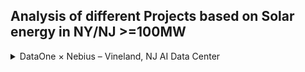 ## Analysis of different Projects based on Solar energy in NY/NJ >=100MW 

<details>
<summary>DataOne × Nebius – Vineland, NJ AI Data Center</summary>
  
# DataOne × Nebius – Vineland, NJ AI Data Center (Up to 300 MW)

> **Purpose of this document:**  
> I want to understand **how this data center will really work**, what DataOne builds, how Nebius uses it, what the local utility (VMEU) controls, and which unknowns I need answered to reduce risk before any commitment.

---

## 📍 Project Overview
- **Location:** 805 Sheridan Avenue, Vineland, New Jersey, USA  
- **Developer / Owner:** **DataOne** (site developer and infrastructure operator)  
- **Anchor Tenant:** **Nebius** – AI cloud company running GPU clusters  
- **Total Planned IT Load:** **Up to 300 MW** (Phase 1 ≈ 100 MW; expandable with utility upgrades)  
- **Go-Live Goal:** First capacity ~Summer 2025 (developer cites ~20-week first phase build)

---

## 🏗 Roles & Responsibilities

| Actor | What They Own / Lead |
|-------|---------------------|
| **DataOne** | Land & permits, on-site solar & BESS, customer substation & MV/LV distribution, UPS, cooling plants, shells/MEP, facility & energy operations, interconnection negotiation |
| **Nebius** | GPU/AI servers, racks, high-speed network & storage, AI platform & customers |
| **VMEU (Vineland Municipal Electric Utility)** | Grants interconnection, sets import/export caps, applies tariffs & standby charges, maintains grid reliability |
| **EPC/Contractors** | Build shells, MEP, substation, PV/BESS yards, liquid cooling plants |
| **Carriers/ISPs** | Diverse fiber paths to Secaucus, 60 Hudson, 111 8th (NYC/NJ network hubs) |

---

## ⚡ Power Architecture

### Behind-the-Meter (BTM)
- **Solar PV + Battery Energy Storage (BESS)** inside the campus fence feed IT loads first.  
- **Grid tie** remains for backup and to supplement supply.  
- BTM does not mean off-grid. The project still needs a **formal interconnection agreement** with VMEU.

### Distributed Generation (DG) Limits
- **Current VMEU published caps:**  
  - ≤ 4 MW per DG project (≤ 2 MW if net-metered)  
  - System-wide DG total ≤ 50 MW  
- Our site: **100–300 MW** → **way outside normal rules** → requires **custom engineering studies and a special interconnection contract**.

### Tariff / Cost of Power
- **Imports:** billed under a **large-load or custom tariff** (NJ bill A5462 pushes for a ≥100 MW data-center class).  
- **Exports:** only if VMEU allows; otherwise plant is “non-export.”  
- Tariff defines **standby/demand charges**, **power factor rules**, and how credits (if any) for renewable energy are handled.

---

## 🌡 Cooling System

- **Rack power:** 60 – 500 kW each → **liquid cooling required**.
- **IT side:** direct-to-chip cold plates; immersion possible for extreme loads.  
- **CDUs:** isolate IT coolant from facility loop.  
- **Facility loop:** warm-water (≈35 – 45 °C) for efficient heat rejection.  
- **Heat rejection:** **dry or hybrid-dry coolers** (low water use, air-based) — confirmed by local planning notes.  
- **Heat recovery:** planned; can supply nearby industrial or building loads.  
- **Controls:** BMS/DCIM + EMS/SCADA dispatch energy and cooling safely.  
- **Commissioning:** leak detection, black-start, thermal soak tests.

---

## 🚀 Phased Growth Plan

| Phase | IT Load | How Powered | Notes |
|-------|---------|-------------|-------|
| **Phase 1 (2025)** | ~100 MW | On-site PV & BESS plus limited grid import | Allows early go-live while grid upgrades catch up |
| **Phase 2–3** | → 300 MW | Expanded PV/BESS + increased grid import as VMEU builds substation/feeders | Needs signed custom interconnection & tariff clarity |

---

## 🛠 Implementation Workflow

1. **Planning & Permitting** – land/zoning/environmental approvals, DG studies with VMEU  
2. **Design** –  
   - *DataOne:* campus layout, BTM power plant, substation, liquid cooling, network rooms  
   - *Nebius:* rack density & IT architecture  
3. **Construction** – precast shells, PV fields, BESS, MV distribution, UPS, cooling yards  
4. **Commissioning** – power plant & grid tie, cooling IST, protection & SCADA testing  
5. **IT Install (Nebius)** – GPU racks, fabric, storage  
6. **Operations** – DataOne runs facilities & energy, Nebius runs AI, VMEU handles grid billing/reliability

---

## ❓ Key Questions I Need Answered

### Power & Grid
- **Import caps** per phase? (MW and timing)  
- **Export policy:** non-export or limited export allowed?  
- **Who pays for substation / feeder upgrades?**  
- **Islanding ability:** how long can Phase 1 run on PV+BESS alone?  
- **Protection settings & telemetry** required by VMEU?  
- **REC / renewable attribute ownership** (DataOne vs Nebius)?

### Tariff & Costs
- Which **large-load tariff** or **special data-center tariff** (A5462) will apply?  
- How are **standby and demand charges** calculated?  
- Are there **credits or incentives** for waste-heat recovery or high efficiency?

### Cooling
- Exact **split** of cold-plate vs immersion per hall?  
- **Supply/return temperatures** on the facility loop?  
- **Dry vs hybrid-dry** coolers: vendor, design ambient temp, water use profile?  
- Details of the **heat-recovery** use case (MW thermal, offtaker)?  
- **PUE & WUE targets** by phase?

### Network
- Confirm **diverse fiber paths** and latency to Secaucus/60 Hudson/111 8th.  
- Who owns/manage **meet-me rooms** and cross-connects?

### Construction / Supply Chain
- Lead times for **transformers, switchgear, UPS, BESS, CDUs, dry coolers**?  
- Frame agreements or phased deliveries to avoid delays?

---

## ⚠️ Major Risks

| Risk | Impact | Mitigation |
|------|--------|-----------|
| Utility interconnection delays | Can stall Phase 2/3 capacity | Early custom agreement & fund upgrades |
| Tariff uncertainty | Cost overruns | Track NJ A5462, lock option clauses |
| Cooling tech mismatch | Limits GPU density | Pilot small pod, validate before full rollout |
| Equipment lead times | Schedule slip | Pre-order long-lead gear, modular build |
| Network single path | Outages | Require two diverse fiber routes & SLAs |

---

## 🏆 Success Markers for Phase 1
- ~100 MW IT live by **Summer 2025**.  
- PV & BESS producing majority of daytime power; **non-export logic** proven.  
- Import cap from VMEU sufficient for worst-case weather.  
- PUE and WUE at or better than design targets.  
- Dual diverse fiber fully operational.  

---

## 📚 References
- Nebius blog (Mar 2025): 300 MW region, **behind-the-meter** strategy, **energy-efficient cooling & heat recovery**  
- DCD (Mar 2025): DataOne’s **20-week first phase** build  
- VMEU DG Interconnection Rules: **≤4 MW/project, 50 MW system cap**  
- NJ Bill **A5462**: ≥100 MW data center tariff initiative
- Local planning: air-cooling vs water-cooling preference
</details>



